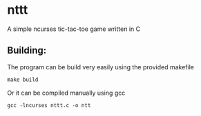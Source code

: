 # nttt
A simple ncurses tic-tac-toe game written in C

## Building:
The program can be build very easily using the provided makefile
```makefile
make build
```
Or it can be compiled manually using gcc
```makefile
gcc -lncurses nttt.c -o ntt
```
